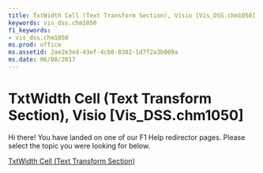 ```yaml
---
title: TxtWidth Cell (Text Transform Section), Visio [Vis_DSS.chm1050]
keywords: vis_dss.chm1050
f1_keywords:
- vis_dss.chm1050
ms.prod: office
ms.assetid: 2ae2e3ed-43ef-4cb0-8302-1d7f2a3b009a
ms.date: 06/08/2017
---
```



# TxtWidth Cell (Text Transform Section), Visio [Vis_DSS.chm1050]

Hi there! You have landed on one of our F1 Help redirector pages. Please select the topic you were looking for below.

[TxtWidth Cell (Text Transform Section)](http://msdn.microsoft.com/library/e2215c67-25fa-1d75-9cce-f126bb8760a1%28Office.15%29.aspx)

